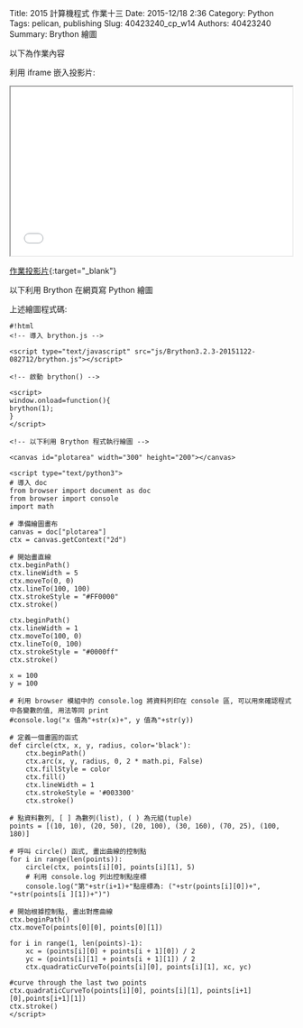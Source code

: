 Title: 2015 計算機程式 作業十三
Date: 2015-12/18 2:36
Category: Python
Tags: pelican, publishing
Slug: 40423240_cp_w14
Authors: 40423240
Summary: Brython 繪圖

以下為作業內容

利用 iframe 嵌入投影片:

<iframe src="40423240_cp_w14_p.html" width="500" height="300"></iframe>

[作業投影片](40423240_cp_w14_p.html){:target="_blank"}

以下利用 Brython 在網頁寫 Python 繪圖

<!-- 導入 brython.js -->

<script type="text/javascript" src="./../../js/Brython3.2.3-20151122-082712/brython.js"></script>

<!-- 啟動 brython() -->

<script>
window.onload=function(){
brython(1);
}
</script>

<!-- 以下利用 Brython 程式執行繪圖 -->

<canvas id="plotarea" width="300" height="200"></canvas>

<script type="text/python3">
# 導入 doc
from browser import document as doc
from browser import console
import math

# 準備繪圖畫布
canvas = doc["plotarea"]
ctx = canvas.getContext("2d")

# 開始畫直線
ctx.beginPath()
ctx.lineWidth = 5
ctx.moveTo(0, 0)
ctx.lineTo(100, 100)
ctx.strokeStyle = "#FF0000"
ctx.stroke()

ctx.beginPath()
ctx.lineWidth = 1
ctx.moveTo(100, 0)
ctx.lineTo(0, 100)
ctx.strokeStyle = "#0000ff"
ctx.stroke()

x = 200
y = 200

# 利用 browser 模組中的 console.log 將資料列印在 console 區, 可以用來確認程式中各變數的值, 用法等同 print
#console.log("x 值為"+str(x)+", y 值為"+str(y))

# 定義一個畫圓的函式
def circle(ctx, x, y, radius, color='black'):
    ctx.beginPath()
    ctx.arc(x, y, radius, 0, 2 * math.pi, False)
    ctx.fillStyle = color
    ctx.fill()
    ctx.lineWidth = 1
    ctx.strokeStyle = '#003300'
    ctx.stroke()

# 點資料數列, [ ] 為數列(list), ( ) 為元組(tuple)
points = [(10, 10), (20, 50), (20, 100), (30, 160), (70, 25), (100, 180)]

# 呼叫 circle() 函式, 畫出曲線的控制點
for i in range(len(points)):
    circle(ctx, points[i][0], points[i][1], 5)
    # 利用 console.log 列出控制點座標
    console.log("第"+str(i+1)+"點座標為: ("+str(points[i][0])+", "+str(points[i ][1])+")")

# 開始根據控制點, 畫出對應曲線
ctx.beginPath()
ctx.moveTo(points[0][0], points[0][1])

for i in range(1, len(points)-1):
    xc = (points[i][0] + points[i + 1][0]) / 2
    yc = (points[i][1] + points[i + 1][1]) / 2
    ctx.quadraticCurveTo(points[i][0], points[i][1], xc, yc)

#curve through the last two points
ctx.quadraticCurveTo(points[i][0], points[i][1], points[i+1][0],points[i+1][1])
ctx.stroke()
</script>

上述繪圖程式碼:

    #!html
    <!-- 導入 brython.js -->
    
    <script type="text/javascript" src="js/Brython3.2.3-20151122-082712/brython.js"></script>
    
    <!-- 啟動 brython() -->
    
    <script>
    window.onload=function(){
    brython(1);
    }
    </script>
    
    <!-- 以下利用 Brython 程式執行繪圖 -->
    
    <canvas id="plotarea" width="300" height="200"></canvas>
    
    <script type="text/python3">
    # 導入 doc
    from browser import document as doc
    from browser import console
    import math
    
    # 準備繪圖畫布
    canvas = doc["plotarea"]
    ctx = canvas.getContext("2d")
    
    # 開始畫直線
    ctx.beginPath()
    ctx.lineWidth = 5
    ctx.moveTo(0, 0)
    ctx.lineTo(100, 100)
    ctx.strokeStyle = "#FF0000"
    ctx.stroke()
    
    ctx.beginPath()
    ctx.lineWidth = 1
    ctx.moveTo(100, 0)
    ctx.lineTo(0, 100)
    ctx.strokeStyle = "#0000ff"
    ctx.stroke()
    
    x = 100
    y = 100
    
    # 利用 browser 模組中的 console.log 將資料列印在 console 區, 可以用來確認程式中各變數的值, 用法等同 print
    #console.log("x 值為"+str(x)+", y 值為"+str(y))
    
    # 定義一個畫圓的函式
    def circle(ctx, x, y, radius, color='black'):
        ctx.beginPath()
        ctx.arc(x, y, radius, 0, 2 * math.pi, False)
        ctx.fillStyle = color
        ctx.fill()
        ctx.lineWidth = 1
        ctx.strokeStyle = '#003300'
        ctx.stroke()
    
    # 點資料數列, [ ] 為數列(list), ( ) 為元組(tuple)
    points = [(10, 10), (20, 50), (20, 100), (30, 160), (70, 25), (100, 180)]
    
    # 呼叫 circle() 函式, 畫出曲線的控制點
    for i in range(len(points)):
        circle(ctx, points[i][0], points[i][1], 5)
        # 利用 console.log 列出控制點座標
        console.log("第"+str(i+1)+"點座標為: ("+str(points[i][0])+", "+str(points[i ][1])+")")
    
    # 開始根據控制點, 畫出對應曲線
    ctx.beginPath()
    ctx.moveTo(points[0][0], points[0][1])
    
    for i in range(1, len(points)-1):
        xc = (points[i][0] + points[i + 1][0]) / 2
        yc = (points[i][1] + points[i + 1][1]) / 2
        ctx.quadraticCurveTo(points[i][0], points[i][1], xc, yc)
    
    #curve through the last two points
    ctx.quadraticCurveTo(points[i][0], points[i][1], points[i+1][0],points[i+1][1])
    ctx.stroke()
    </script>

